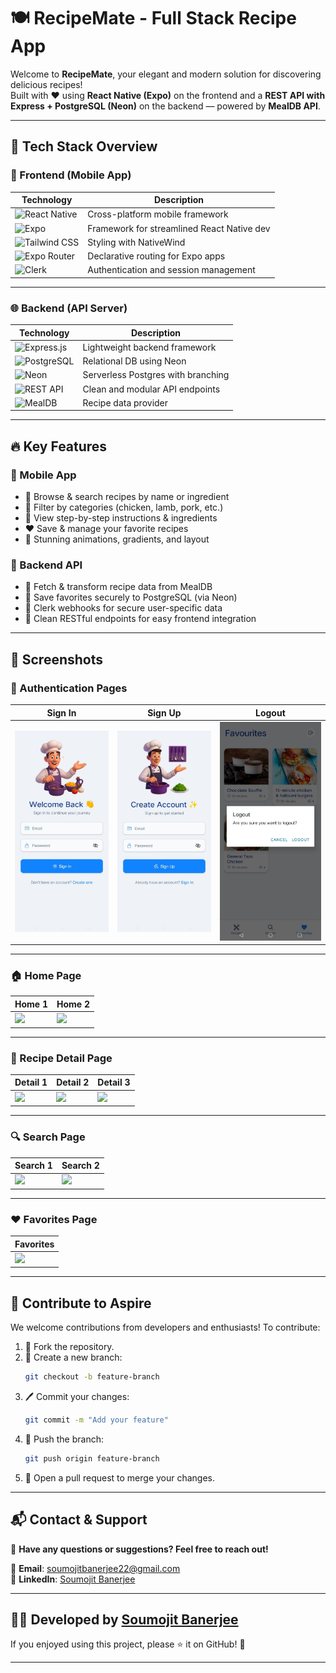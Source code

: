 # 🍽️ RecipeMate - Full Stack Recipe App

Welcome to **RecipeMate**, your elegant and modern solution for discovering delicious recipes!  
Built with ❤️ using **React Native (Expo)** on the frontend and a **REST API with Express + PostgreSQL (Neon)** on the backend — powered by **MealDB API**.

---

## 🚀 Tech Stack Overview

### 📱 Frontend (Mobile App)

| Technology | Description                        |
|------------|------------------------------------|
| ![React Native](https://img.shields.io/badge/-React%20Native-61DAFB?logo=react&logoColor=white&style=flat) | Cross-platform mobile framework |
| ![Expo](https://img.shields.io/badge/-Expo-000020?logo=expo&logoColor=white&style=flat) | Framework for streamlined React Native dev |
| ![Tailwind CSS](https://img.shields.io/badge/-Tailwind%20CSS-38B2AC?logo=tailwind-css&logoColor=white&style=flat) | Styling with NativeWind |
| ![Expo Router](https://img.shields.io/badge/-Expo%20Router-6E56CF?style=flat&logo=react) | Declarative routing for Expo apps |
| ![Clerk](https://img.shields.io/badge/-Clerk%20Auth-F44A3F?logo=clerk&logoColor=white&style=flat) | Authentication and session management |

---

### 🌐 Backend (API Server)

| Technology | Description |
|------------|-------------|
| ![Express.js](https://img.shields.io/badge/-Express.js-000000?logo=express&logoColor=white&style=flat) | Lightweight backend framework |
| ![PostgreSQL](https://img.shields.io/badge/-PostgreSQL-336791?logo=postgresql&logoColor=white&style=flat) | Relational DB using Neon |
| ![Neon](https://img.shields.io/badge/-Neon%20DB-008B8B?style=flat&logo=postgresql&logoColor=white) | Serverless Postgres with branching |
| ![REST API](https://img.shields.io/badge/-REST%20API-FF6B00?logo=api&logoColor=white&style=flat) | Clean and modular API endpoints |
| ![MealDB](https://img.shields.io/badge/-MealDB%20API-FFB703?style=flat) | Recipe data provider |

---

## 🔥 Key Features

### 📱 Mobile App

- 🔎 Browse & search recipes by name or ingredient
- 🐔 Filter by categories (chicken, lamb, pork, etc.)
- 📖 View step-by-step instructions & ingredients
- ❤️ Save & manage your favorite recipes
- 🎨 Stunning animations, gradients, and layout

### 🧪 Backend API

- 🍜 Fetch & transform recipe data from MealDB
- 🧠 Save favorites securely to PostgreSQL (via Neon)
- 🔐 Clerk webhooks for secure user-specific data
- 🧾 Clean RESTful endpoints for easy frontend integration

---

## 📸 Screenshots

### 🔐 Authentication Pages

| Sign In | Sign Up | Logout |
|---------|---------|--------|
| ![](https://github.com/soumojit622/react-native-recipe-finder-app/blob/master/images/signin.jpeg) | ![](https://github.com/soumojit622/react-native-recipe-finder-app/blob/master/images/signup.jpeg) | ![](https://github.com/soumojit622/react-native-recipe-finder-app/blob/master/images/logout.jpeg) |

---

### 🏠 Home Page 

| Home 1 | Home 2 |
|--------|--------|
| ![](./mobile/assets/screens/home1.png) | ![](./mobile/assets/screens/home2.png) |

---

### 📖 Recipe Detail Page 

| Detail 1 | Detail 2 | Detail 3 |
|----------|----------|----------|
| ![](./mobile/assets/screens/recipe1.png) | ![](./mobile/assets/screens/recipe2.png) | ![](./mobile/assets/screens/recipe3.png) |

---

### 🔍 Search Page 

| Search 1 | Search 2 |
|----------|----------|
| ![](./mobile/assets/screens/search1.png) | ![](./mobile/assets/screens/search2.png) |

---

### ❤️ Favorites Page 

| Favorites |
|-----------|
| ![](./mobile/assets/screens/favorites.png) |

---

## 💬 **Contribute to Aspire**  

We welcome contributions from developers and enthusiasts! To contribute:  

1. 🍴 Fork the repository.
2. 🌿 Create a new branch:
    ```bash
    git checkout -b feature-branch
    ```
3. 🖊️ Commit your changes:
    ```bash
    git commit -m "Add your feature"
    ```
4. 🚀 Push the branch:
    ```bash
    git push origin feature-branch
    ```
5. 🔀 Open a pull request to merge your changes.

---

## 📬 **Contact & Support**  

💬 **Have any questions or suggestions? Feel free to reach out!**  

📧 **Email**: [soumojitbanerjee22@gmail.com](mailto:soumojitbanerjee22@gmail.com)  
🔗 **LinkedIn**: [Soumojit Banerjee](https://www.linkedin.com/in/soumojit-banerjee-4914b3228/)  

---

## 👨‍💻 **Developed by [Soumojit Banerjee](https://www.linkedin.com/in/soumojit-banerjee-4914b3228/)**  

If you enjoyed using this project, please ⭐ it on GitHub! 🌟  

---
